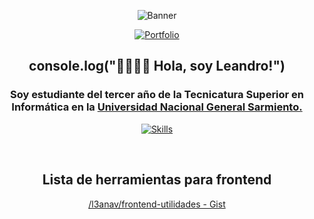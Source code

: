 <div align="center">
  
![Banner](https://i.ibb.co/whYHC8h/l3anav.png)

[![Portfolio](https://img.shields.io/badge/Portfolio-%23000000.svg?style=for-the-badge&logo=firefox&logoColor=#FF7139)](http://www.leanav.dev.ar/)
</div>

<div align="center">
  
## console.log("👋🏽👋🏽 Hola, soy Leandro!")

</div>

<div align="center">

### Soy estudiante del tercer año de la Tecnicatura Superior en Informática en la [Universidad Nacional General Sarmiento.](https://www.ungs.edu.ar/)

<!---
typescript
-->

[![Skills](https://skillicons.dev/icons?i=react,vite,styledcomponents,java,py,postgres)](https://github.com/L3anAv)

</div>

<br>

<div align="center">

## <b> Lista de herramientas para frontend </b>

[/l3anav/frontend-utilidades - Gist](https://gist.github.com/L3anAv/2c4595f73886c1f6606be7a3a3cd87f2)

</div>

